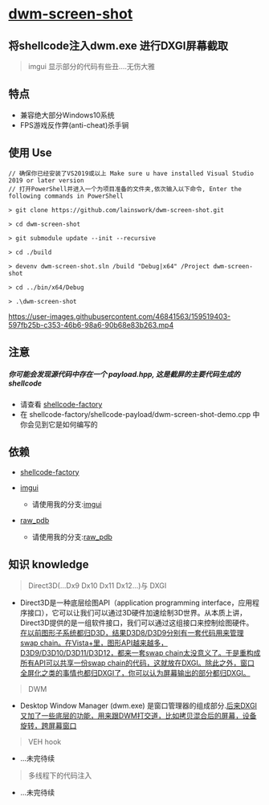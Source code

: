 # [dwm-screen-shot](https://github.com/lainswork/dwm-screen-shot)
## 将shellcode注入dwm.exe 进行DXGI屏幕截取
> imgui 显示部分的代码有些丑....无伤大雅
## 特点

- 兼容绝大部分Windows10系统
- FPS游戏反作弊(anti-cheat)杀手锏

## 使用 Use

```shell
// 确保你已经安装了VS2019或以上 Make sure u have installed Visual Studio 2019 or later version
// 打开PowerShell并进入一个为项目准备的文件夹,依次输入以下命令, Enter the following commands in PowerShell

> git clone https://github.com/lainswork/dwm-screen-shot.git

> cd dwm-screen-shot

> git submodule update --init --recursive

> cd ./build

> devenv dwm-screen-shot.sln /build "Debug|x64" /Project dwm-screen-shot

> cd ../bin/x64/Debug

> .\dwm-screen-shot

```


https://user-images.githubusercontent.com/46841563/159519403-597fb25b-c353-46b6-98a6-90b68e83b263.mp4


## 注意
##### 你可能会发现源代码中存在一个 payload.hpp, 这是截屏的主要代码生成的 shellcode 
- 请查看  [shellcode-factory](https://github.com/lainswork/shellcode-factory)
- 在 shellcode-factory/shellcode-payload/dwm-screen-shot-demo.cpp 中你会见到它是如何编写的
## 依赖
- [shellcode-factory](https://github.com/lainswork/shellcode-factory)

- [imgui](https://github.com/ocornut/imgui) 
  - 请使用我的分支:[imgui](https://github.com/lainswork/imgui) 
- [raw_pdb](https://github.com/MolecularMatters/raw_pdb)
  - 请使用我的分支:[raw_pdb](https://github.com/lainswork/raw_pdb) 


## 知识 knowledge
> Direct3D(...Dx9 Dx10 Dx11 Dx12...)与 DXGI
- Direct3D是一种底层绘图API（application programming interface，应用程序接口），它可以让我们可以通过3D硬件加速绘制3D世界。从本质上讲，Direct3D提供的是一组软件接口，我们可以通过这组接口来控制绘图硬件。
[在以前图形子系统都归D3D，结果D3D8/D3D9分别有一套代码用来管理swap chain。在Vista+里，图形API越来越多，D3D9/D3D10/D3D11/D3D12，都来一套swap chain太没意义了。于是重构成所有API可以共享一份swap chain的代码，这就放在DXGI。除此之外，窗口全屏化之类的事情也都归DXGI了，你可以认为屏幕输出的部分都归DXGI。](https://www.zhihu.com/question/36501678/answer/67786884)

> DWM
- Desktop Window Manager (dwm.exe) 是窗口管理器的组成部分.[后来DXGI又加了一些底层的功能，用来跟DWM打交道，比如拷贝混合后的屏幕，设备旋转，跨屏幕窗口](https://www.zhihu.com/question/36501678/answer/67786884)

> VEH hook
- ...未完待续

> 多线程下的代码注入
- ...未完待续
